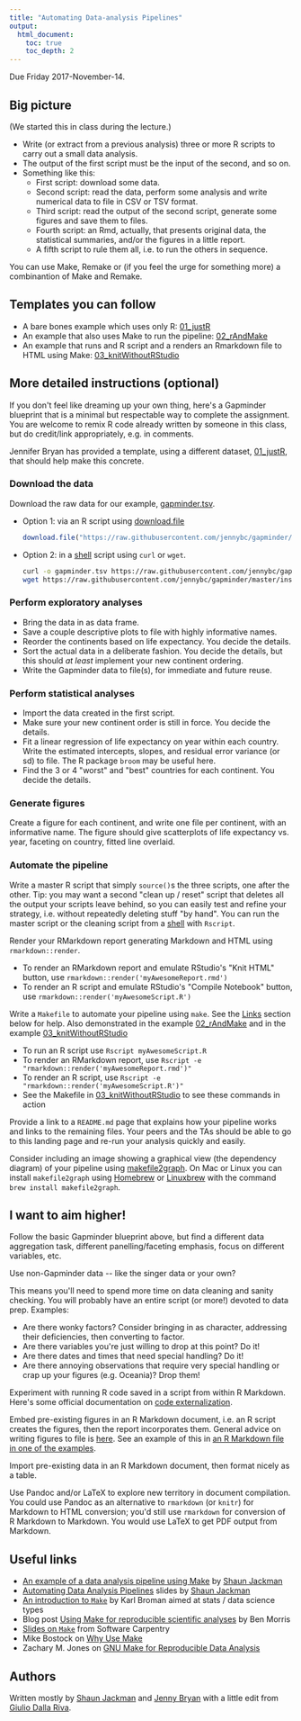 ```yaml
---
title: "Automating Data-analysis Pipelines"
output:
  html_document:
    toc: true
    toc_depth: 2
---
```


Due Friday 2017-November-14.

## Big picture

(We started this in class during the lecture.)

  * Write (or extract from a previous analysis) three or more R scripts to carry out a small data analysis.
  * The output of the first script must be the input of the second, and so on.
  * Something like this:
    - First script: download some data.
    - Second script: read the data, perform some analysis and write numerical data to file in CSV or TSV format.
    - Third script: read the output of the second script, generate some figures and save them to files.
    - Fourth script: an Rmd, actually, that presents original data, the statistical summaries, and/or the figures in a little report.
    - A fifth script to rule them all, i.e. to run the others in sequence.
    
You can use Make, Remake or (if you feel the urge for something more) a combinantion of Make and Remake.

## Templates you can follow

+ A bare bones example which uses only R:
  [01_justR][]
+ An example that also uses Make to run the pipeline:
  [02_rAndMake][]
+ An example that runs and R script and a renders an Rmarkdown file to HTML using Make:
  [03_knitWithoutRStudio][]

[01_justR]: https://github.com/STAT545-UBC/STAT545-UBC.github.io/tree/master/automation10_holding-area/01_automation-example_just-r
[02_rAndMake]: https://github.com/STAT545-UBC/STAT545-UBC.github.io/tree/master/automation10_holding-area/02_automation-example_r-and-make
[03_knitWithoutRStudio]: https://github.com/STAT545-UBC/STAT545-UBC.github.io/tree/master/automation10_holding-area/03_automation-example_render-without-rstudio

## More detailed instructions (optional)

If you don't feel like dreaming up your own thing, here's a Gapminder blueprint that is a minimal but respectable way to complete the assignment. You are welcome to remix R code already written by someone in this class, but do credit/link appropriately, e.g. in comments.

Jennifer Bryan has provided a template, using a different dataset, [01_justR][], that should help make this concrete.

### Download the data

Download the raw data for our example, [gapminder.tsv][].

+ Option 1: via an R script using [download.file][]

    ```r
	download.file("https://raw.githubusercontent.com/jennybc/gapminder/master/inst/gapminder.tsv", destfile="gapminder.tsv")
    ```

+ Option 2: in a [shell](git09_shell.html) script using `curl` or `wget`.

    ```bash
    curl -o gapminder.tsv https://raw.githubusercontent.com/jennybc/gapminder/master/inst/gapminder.tsv
    wget https://raw.githubusercontent.com/jennybc/gapminder/master/inst/gapminder.tsv
    ```

[gapminder.tsv]: https://github.com/jennybc/gapminder/blob/master/inst/gapminder.tsv
[download.file]: http://stat.ethz.ch/R-manual/R-patched/library/utils/html/download.file.html

### Perform exploratory analyses

+ Bring the data in as data frame.
+ Save a couple descriptive plots to file with highly informative names.
+ Reorder the continents based on life expectancy. You decide the details.
+ Sort the actual data in a deliberate fashion. You decide the details, but this should *at least* implement your new continent ordering.
+ Write the Gapminder data to file(s), for immediate and future reuse.

### Perform statistical analyses

+ Import the data created in the first script.
+ Make sure your new continent order is still in force. You decide the details.
+ Fit a linear regression of life expectancy on year within each country. Write the estimated intercepts, slopes, and residual error variance (or sd) to file. The R package `broom` may be useful here.
+ Find the 3 or 4 "worst" and "best" countries for each continent. You decide the details.

### Generate figures

Create a figure for each continent, and write one file per continent, with an informative name. The figure should give scatterplots of life expectancy vs. year, faceting on country, fitted line overlaid.

### Automate the pipeline

Write a master R script that simply `source()`s the three scripts, one after the other. Tip: you may want a second "clean up / reset" script that deletes all the output your scripts leave behind, so you can easily test and refine your strategy, i.e. without repeatedly  deleting stuff "by hand". You can run the master script or the cleaning script from a [shell](git09_shell.html) with `Rscript`.

Render your RMarkdown report generating Markdown and HTML using `rmarkdown::render`.

+ To render an RMarkdown report and emulate RStudio's "Knit HTML" button, use
  `rmarkdown::render('myAwesomeReport.rmd')`
+ To render an R script and emulate RStudio's "Compile Notebook" button, use
  `rmarkdown::render('myAwesomeScript.R')`

Write a `Makefile` to automate your pipeline using `make`. See the [Links](#links) section below for help. Also demonstrated in the example [02_rAndMake][] and in the example [03_knitWithoutRStudio][]

+ To run an R script use `Rscript myAwesomeScript.R`
+ To render an RMarkdown report, use `Rscript -e "rmarkdown::render('myAwesomeReport.rmd')"`
+ To render an R script, use `Rscript -e "rmarkdown::render('myAwesomeScript.R')"`
+ See the Makefile in [03_knitWithoutRStudio][] to see these commands in action

Provide a link to a `README.md` page that explains how your pipeline works and links to the remaining files. Your peers and the TAs should be able to go to this landing page and re-run your analysis quickly and easily.

Consider including an image showing a graphical view (the dependency diagram) of your pipeline using [makefile2graph](https://github.com/lindenb/makefile2graph). On Mac or Linux you can install `makefile2graph` using [Homebrew](http://brew.sh) or [Linuxbrew](http://linuxbrew.sh) with the command `brew install makefile2graph`.

## I want to aim higher!

Follow the basic Gapminder blueprint above, but find a different data aggregation task, different panelling/faceting emphasis, focus on different variables, etc.

Use non-Gapminder data -- like the singer data or your own?

This means you'll need to spend more time on data cleaning and sanity checking. You will probably have an entire script (or more!) devoted to data prep. Examples:

+ Are there wonky factors? Consider bringing in as character, addressing their deficiencies, then converting to factor.
+ Are there variables you're just willing to drop at this point? Do it!
+ Are there dates and times that need special handling? Do it!
+ Are there annoying observations that require very special handling or crap up your figures (e.g. Oceania)? Drop them!

Experiment with running R code saved in a script from within R Markdown. Here's some official documentation on [code externalization](http://yihui.name/knitr/demo/externalization/).

Embed pre-existing figures in an R Markdown document, i.e. an R script creates the figures, then the report incorporates them. General advice on writing figures to file is [here](block017_write-figure-to-file.html). See an example of this in [an R Markdown file in one of the examples](https://github.com/jennybc/STAT545A_2013/blob/master/hw06_scaffolds/03_knitWithoutRStudio/03_doStuff.Rmd).

Import pre-existing data in an R Markdown document, then format nicely as a table.

Use Pandoc and/or LaTeX to explore new territory in document compilation. You could use Pandoc as an alternative to `rmarkdown` (or `knitr`) for Markdown to HTML conversion; you'd still use `rmarkdown` for conversion of R Markdown to Markdown. You would use LaTeX to get PDF output from Markdown.

## Useful links

+ [An example of a data analysis pipeline using Make](https://github.com/sjackman/makefile-example/) by [Shaun Jackman](http://sjackman.ca)
+ [Automating Data Analysis Pipelines](http://sjackman.ca/makefile-slides/) slides by [Shaun Jackman](http://sjackman.ca)
+ [An introduction to `Make`](http://kbroman.github.io/minimal_make/) by Karl Broman aimed at stats / data science types
+ Blog post [Using Make for reproducible scientific analyses](http://www.bendmorris.com/2013/09/using-make-for-reproducible-scientific.html) by Ben Morris
+ [Slides on `Make`](http://software-carpentry.org/v4/make/index.html) from Software Carpentry
+ Mike Bostock on [Why Use Make](http://bost.ocks.org/mike/make/)
+ Zachary M. Jones on [GNU Make for Reproducible Data Analysis](http://zmjones.com/make.html)

## Authors

Written mostly by [Shaun Jackman][] and [Jenny Bryan][] with a little edit from [Giulio Dalla Riva][].

[Shaun Jackman]: http://sjackman.ca/
[Jenny Bryan]: http://www.stat.ubc.ca/~jenny/
[Giulio Dalla Riva]: https://www.gvdallariva.net
[CC BY 3.0]: http://creativecommons.org/licenses/by/3.0/
